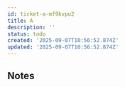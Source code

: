 ```yaml
---
id: ticket-a-mf9kvpu2
title: A
description: ''
status: todo
created: '2025-09-07T10:56:52.874Z'
updated: '2025-09-07T10:56:52.874Z'
---
```


## Notes
